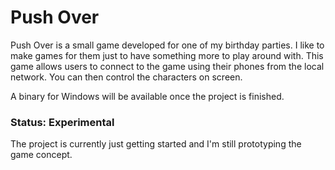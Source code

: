 # Push Over

Push Over is a small game developed for one of my birthday parties. I like to make games for them just to have something more to play around with. This game allows users to connect to the game using their phones from the local network. You can then control the characters on screen.

A binary for Windows will be available once the project is finished.

### Status: Experimental

The project is currently just getting started and I'm still prototyping the game concept.
